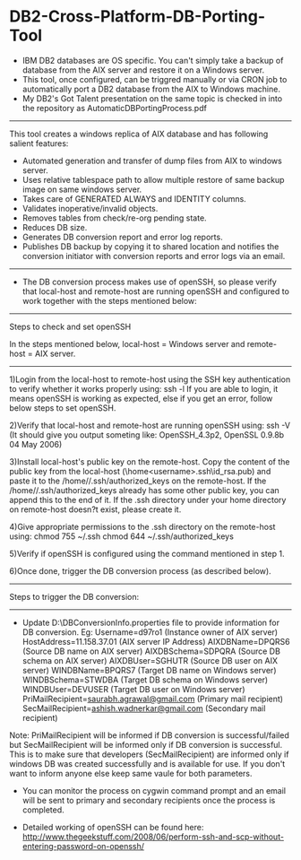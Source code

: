 DB2-Cross-Platform-DB-Porting-Tool
==================================
- IBM DB2 databases are OS specific. You can't simply take a backup of database from the AIX server and restore it on a Windows 
  server. 
- This tool, once configured, can be triggred manually or via CRON job to automatically port a DB2 database from the AIX to       Windows machine.
- My DB2's Got Talent presentation on the same topic is checked in into the repository as AutomaticDBPortingProcess.pdf
***********************************************************************************************
This tool creates a windows replica of AIX database and has following salient features:

- Automated generation and transfer of dump files from AIX to windows server.
- Uses relative tablespace path to allow multiple restore of same backup image on same windows server.
- Takes care of GENERATED ALWAYS and IDENTITY columns.
- Validates inoperative/invalid objects.
- Removes tables from check/re-org pending state.
- Reduces DB size.
- Generates DB conversion report and error log reports.
- Publishes DB backup by copying it to shared location and notifies the conversion initiator with conversion reports
  and error logs via an email.

***********************************************************************************************

- The DB conversion process makes use of openSSH, so please verify that local-host and remote-host are running openSSH and
  configured to work together with the steps mentioned below:

-- -----------------------------------------------------------------------------------------
Steps to check and set openSSH

In the steps mentioned below, local-host = Windows server and remote-host = AIX server.
-- -----------------------------------------------------------------------------------------
1)Login from the local-host to remote-host using the SSH key authentication to verify whether it works properly using:
	ssh -l <username> <remote-host-IP> 
  If you are able to login, it means openSSH is working as expected, else if you get an error, follow below steps to set openSSH.

2)Verify that local-host and remote-host are running openSSH using:
	ssh -V (It should give you output someting like: OpenSSH_4.3p2, OpenSSL 0.9.8b 04 May 2006)
  
3)Install local-host's public key on the remote-host.
  Copy the content of the public key from the local-host (\home\<username>\.ssh\id_rsa.pub) and paste it to the /home/<username>/.ssh/authorized_keys on the remote-host. 
  If the /home/<username>/.ssh/authorized_keys already has some other public key, you can append this to the end of it. If the .ssh directory under your home directory on remote-host doesn?t exist, please create it.

4)Give appropriate permissions to the .ssh directory on the remote-host using:
	   chmod 755 ~/.ssh
	   chmod 644 ~/.ssh/authorized_keys
   
5)Verify if openSSH is configured using the command mentioned in step 1.

6)Once done, trigger the DB conversion process (as described below). 

-- -------------------------------------------------------
Steps to trigger the DB conversion:
-- -------------------------------------------------------

- Update D:\DBConversionInfo.properties file to provide information for DB conversion.
Eg: 
Username=d97ro1            (Instance owner of AIX server)
HostAddress=11.158.37.01   (AIX server IP Address)
AIXDBName=DPQRS6           (Source DB name on AIX server)
AIXDBSchema=SDPQRA         (Source DB schema on AIX server)
AIXDBUser=SGHUTR           (Source DB user on AIX server)
WINDBName=BPQRS7           (Target DB name on Windows server)
WINDBSchema=STWDBA         (Target DB schema on Windows server)
WINDBUser=DEVUSER          (Target DB user on Windows server)
PriMailRecipient=saurabh.agrawal@gmail.com      (Primary mail recipient) 
SecMailRecipient=ashish.wadnerkar@gmail.com     (Secondary mail recipient) 

Note:
PriMailRecipient will be informed if DB conversion is successful/failed but SecMailRecipient will be informed only if DB conversion is successful. 
This is to make sure that developers (SecMailRecipient) are informed only if windows DB was created successfully and is available for use. If you don't want to inform anyone else keep same vaule for both parameters.

- You can monitor the process on cygwin command prompt and an email will be sent to primary and secondary recipients once
  the process is completed.
  
- Detailed working of openSSH can be found here: http://www.thegeekstuff.com/2008/06/perform-ssh-and-scp-without-entering-password-on-openssh/
  
